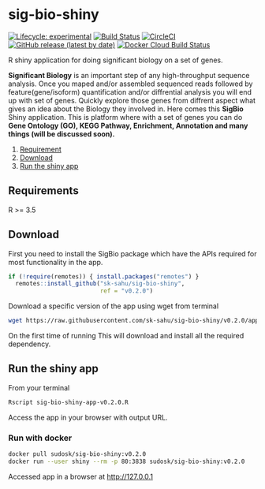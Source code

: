 # sig-bio-shiny

<!-- badges: start -->
  [![Lifecycle: experimental](https://img.shields.io/badge/lifecycle-experimental-orange.svg)](https://www.tidyverse.org/lifecycle/#experimental)
  [![Build Status](https://travis-ci.org/sk-sahu/sig-bio-shiny.svg?branch=master)](https://travis-ci.org/sk-sahu/sig-bio-shiny)
  [![CircleCI](https://circleci.com/gh/sk-sahu/sig-bio-shiny.svg?style=svg)](https://circleci.com/gh/sk-sahu/sig-bio-shiny)
  [![GitHub release (latest by date)](https://img.shields.io/github/v/release/sk-sahu/sig-bio-shiny)](https://github.com/sk-sahu/sig-bio-shiny/releases)
  [![Docker Cloud Build Status](https://img.shields.io/docker/cloud/build/sudosk/sig-bio-shiny)](https://hub.docker.com/repository/docker/sudosk/sig-bio-shiny/builds)
<!-- badges: end -->

R shiny application for doing significant biology on a set of genes. 

**Significant Biology** is an important step of any high-throughput sequence analysis. Once you maped and/or assembled sequenced reads followed by feature(gene/isoform) quantification and/or diffrential analysis you will end up with set of genes. Quickly explore those genes from diffrent aspect what gives an idea about the Biology they involved in. Here comes this **SigBio** Shiny application. This is platform where with a set of genes you can do **Gene Ontology (GO), KEGG Pathway, Enrichment, Annotation and many things (will be discussed soon).**

1. [Requirement](#requirements)
2. [Download](#download)
4. [Run the shiny app](#run-the-shiny-app)

## Requirements
R >= 3.5

## Download
First you need to install the SigBio package which have the APIs required for most functionality in the app.
```r
if (!require(remotes)) { install.packages("remotes") }
  remotes::install_github("sk-sahu/sig-bio-shiny", 
                          ref = "v0.2.0")
```

Download a specific version of the app using wget from terminal
```bash
wget https://raw.githubusercontent.com/sk-sahu/sig-bio-shiny/v0.2.0/app.R -O sig-bio-shiny-app-v0.2.0.R
```
On the first time of running This will download and install all the required dependency.

## Run the shiny app
From your terminal
```bash
Rscript sig-bio-shiny-app-v0.2.0.R
```
Access the app in your browser with output URL.

### Run with docker
```bash
docker pull sudosk/sig-bio-shiny:v0.2.0
docker run --user shiny --rm -p 80:3838 sudosk/sig-bio-shiny:v0.2.0
```
Accessed app in a browser at http://127.0.0.1
